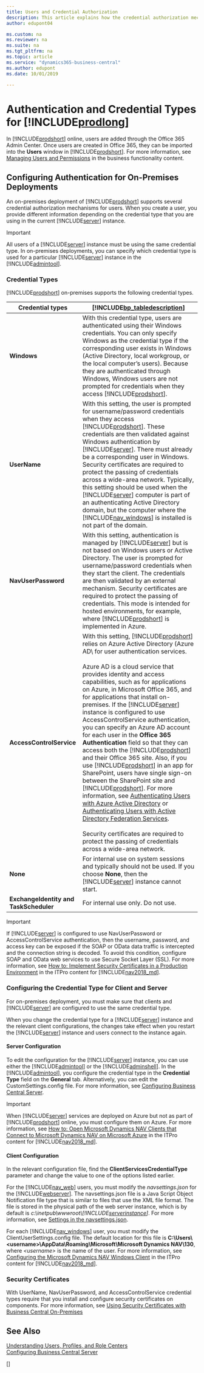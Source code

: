 ```yaml
---
title: Users and Credential Authorization
description: This article explains how the credential authorization mechanism works for users of Business Central and how to configure credential types for on-premises.
author: edupont04

ms.custom: na
ms.reviewer: na
ms.suite: na
ms.tgt_pltfrm: na
ms.topic: article
ms.service: "dynamics365-business-central"
ms.author: edupont
ms.date: 10/01/2019

---
```

# Authentication and Credential Types for [!INCLUDE[prodlong](../developer/includes/prodlong.md)]  

In [!INCLUDE[prodshort](../developer/includes/prodshort.md)] online, users are added through the Office 365 Admin Center. Once users are created in Office 365, they can be imported into the **Users** window in [!INCLUDE[prodshort](../developer/includes/prodshort.md)]. For more information, see [Managing Users and Permissions](/dynamics365/business-central/ui-how-users-permissions) in the business functionality content.  

## Configuring Authentication for On-Premises Deployments
An on-premises deployment of [!INCLUDE[prodshort](../developer/includes/prodshort.md)] supports several credential authorization mechanisms for users. When you create a user, you provide different information depending on the credential type that you are using in the current [!INCLUDE[server](../developer/includes/server.md)] instance.

> [!IMPORTANT]  
>  All users of a [!INCLUDE[server](../developer/includes/server.md)] instance must be using the same credential type. In on-premises deployments, you can specify which credential type is used for a particular [!INCLUDE[server](../developer/includes/server.md)] instance in the [!INCLUDE[admintool](../developer/includes/admintool.md)].  

### Credential Types  
[!INCLUDE[prodshort](../developer/includes/prodshort.md)] on-premises supports the following credential types.  

|Credential types|[!INCLUDE[bp_tabledescription](../developer/includes/bp_tabledescription_md.md)]|  
|----------------------|---------------------------------------|  
|**Windows**|With this credential type, users are authenticated using their Windows credentials. You can only specify Windows as the credential type if the corresponding user exists in Windows \(Active Directory, local workgroup, or the local computer’s users\). Because they are authenticated through Windows, Windows users are not prompted for credentials when they access [!INCLUDE[prodshort](../developer/includes/prodshort.md)].|  
|**UserName**|With this setting, the user is prompted for username/password credentials when they access [!INCLUDE[prodshort](../developer/includes/prodshort.md)]. These credentials are then validated against Windows authentication by [!INCLUDE[server](../developer/includes/server.md)]. There must already be a corresponding user in Windows. Security certificates are required to protect the passing of credentials across a wide-area network. Typically, this setting should be used when the [!INCLUDE[server](../developer/includes/server.md)] computer is part of an authenticating Active Directory domain, but the computer where the [!INCLUDE[nav_windows](../developer/includes/nav_windows_md.md)] is installed is not part of the domain.|  
|**NavUserPassword**|With this setting, authentication is managed by [!INCLUDE[server](../developer/includes/server.md)] but is not based on Windows users or Active Directory. The user is prompted for username/password credentials when they start the client. The credentials are then validated by an external mechanism. Security certificates are required to protect the passing of credentials. This mode is intended for hosted environments, for example, where [!INCLUDE[prodshort](../developer/includes/prodshort.md)] is implemented in Azure.|  
|**AccessControlService**|With this setting, [!INCLUDE[prodshort](../developer/includes/prodshort.md)] relies on Azure Active Directory \(Azure AD\ for user authentication services.<br /><br /> Azure AD is a cloud service that provides identity and access capabilities, such as for applications on Azure, in Microsoft Office 365, and for applications that install on-premises. If the [!INCLUDE[server](../developer/includes/server.md)] instance is configured to use AccessControlService authentication, you can specify an Azure AD account for each user in the **Office 365 Authentication** field so that they can access both the [!INCLUDE[prodshort](../developer/includes/prodshort.md)] and their Office 365 site. Also, if you use [!INCLUDE[prodshort](../developer/includes/prodshort.md)] in an app for SharePoint, users have single sign-on between the SharePoint site and [!INCLUDE[prodshort](../developer/includes/prodshort.md)]. For more information, see [Authenticating Users with Azure Active Directory](Authenticating-Users-with-Azure-Active-Directory.md) or [Authenticating Users with Active Directory Federation Services](authenticating-users-with-active-directory-federation-service.md).<br /><br />Security certificates are required to protect the passing of credentials across a wide-area network. |  
|**None**| For internal use on system sessions and typically should not be used. If you choose **None**, then the [!INCLUDE[server](../developer/includes/server.md)] instance cannot start.|
|**ExchangeIdentity and TaskScheduler**| For internal use only. Do not use.|

> [!IMPORTANT]  
>  If [!INCLUDE[server](../developer/includes/server.md)] is configured to use NavUserPassword or AccessControlService authentication, then the username, password, and access key can be exposed if the SOAP or OData data traffic is intercepted and the connection string is decoded. To avoid this condition, configure SOAP and OData web services to use Secure Socket Layer \(SSL\). For more information, see [How to: Implement Security Certificates in a Production Environment](/dynamics-nav/How-to--Implement-Security-Certificates-in-a-Production-Environment.md) in the ITPro content for [!INCLUDE[nav2018_md](../developer/includes/nav2018_md.md)].  

### Configuring the Credential Type for Client and Server  
For on-premises deployment, you must make sure that clients and [!INCLUDE[server](../developer/includes/server.md)] are configured to use the same credential type.  

When you change the credential type for a [!INCLUDE[server](../developer/includes/server.md)] instance and the relevant client configurations, the changes take effect when you restart the [!INCLUDE[server](../developer/includes/server.md)] instance and users connect to the instance again.  

#### Server Configuration

To edit the configuration for the [!INCLUDE[server](../developer/includes/server.md)] instance, you can use either the [!INCLUDE[admintool](../developer/includes/admintool.md)] or the [!INCLUDE[adminshell](../developer/includes/adminshell.md)]. In the [!INCLUDE[admintool](../developer/includes/admintool.md)], you configure the credential type in the **Credential Type** field on the **General** tab. Alternatively, you can edit the CustomSettings.config file. For more information, see [Configuring Business Central Server](configure-server-instance.md).  

> [!IMPORTANT]  
>  When [!INCLUDE[server](../developer/includes/server.md)] services are deployed on Azure but not as part of [!INCLUDE[prodshort](../developer/includes/prodshort.md)] online, you must configure them on Azure. For more information, see [How to: Open Microsoft Dynamics NAV Clients that Connect to Microsoft Dynamics NAV on Microsoft Azure](/dynamics-nav/How-to--Open-Microsoft-Dynamics-NAV-Clients-that-Connect-to-Microsoft-Dynamics-NAV-on-Microsoft-Azure) in the ITPro content for [!INCLUDE[nav2018_md](../developer/includes/nav2018_md.md)].  

#### Client Configuration

In the relevant configuration file, find the **ClientServicesCredentialType** parameter and change the value to one of the options listed earlier.  

For the [!INCLUDE[nav_web](../developer/includes/nav_web_md.md)] users, you must modify the *navsettings.json* for the [!INCLUDE[webserver](../developer/includes/webserver.md)]. The navsettings.json file is a Java Script Object Notification file type that is similar to files that use the XML file format. The file is stored in the physical path of the web server instance, which is by default is *c:\inetpub\\wwwroot\\[!INCLUDE[serverinstance](../developer/includes/serverinstance.md)]*. For more information, see [Settings in the navsettings.json](configure-web-server.md#Settings).  

For each [!INCLUDE[nav_windows](../developer/includes/nav_windows_md.md)] user, you must modify the ClientUserSettings.config file. The default location for this file is **C:\\Users\\\<username>\\AppData\\Roaming\\Microsoft\\Microsoft Dynamics NAV\\130**, where *\<username>* is the name of the user. For more information, see [Configuring the Microsoft Dynamics NAV Windows Client](/dynamics-nav/configuring-the-windows-client) in the ITPro content for [!INCLUDE[nav2018_md](../developer/includes/nav2018_md.md)]. 
 
### Security Certificates 
With UserName, NavUserPassword, and AccessControlService credential types require that you install and configure security certificates on components. For more information, see [Using Security Certificates with Business Central On-Premises](../deployment/implement-security-certificates-production-environment.md)

## See Also  

[Understanding Users, Profiles, and Role Centers](/dynamics365/business-central/admin-users-profiles-roles)  
[Configuring Business Central Server](configure-server-instance.md)  
<!--[Business Central Windows PowerShell Cmdlets](/powershell/business-central/overview.md)-->  
[]
